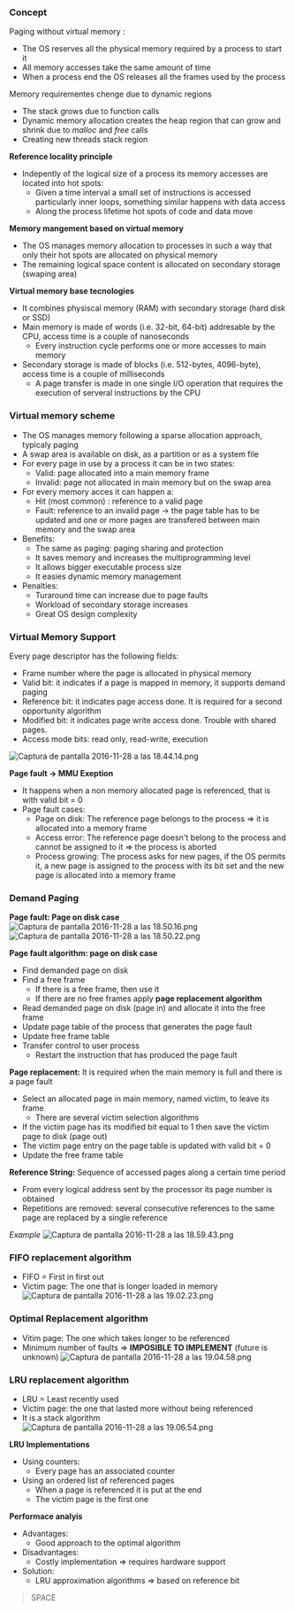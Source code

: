 ### Concept 
Paging without virtual memory :
+ The OS reserves all the physical memory required by a process to start it 
+ All memory accesses take the same amount of time 
+ When a process end the OS releases all the frames used by the process 

Memory requirementes chenge due to dynamic regions
+ The stack grows due to function calls
+ Dynamic memory allocation creates the heap region that can grow and shrink due to *malloc* and *free* calls
+ Creating new threads stack region

**Reference locality principle** 
+ Indepently of the logical size of a process its memory accesses are located into hot spots: 
    + Given a time interval a small set of instructions is accessed particularly inner loops, something similar happens with data access
    + Along the process lifetime hot spots of code and data move

**Memory mangement based on virtual memory** 
+ The OS manages memory allocation to processes in such a way that only their hot spots are allocated on physical memory 
+ The remaining logical space content is allocated on secondary storage (swaping area) 

**Virtual memory base tecnologies** 
+ It combines physiscal memory (RAM) with secondary storage (hard disk or SSD) 
+ Main memory is made of words (i.e. 32-bit, 64-bit) addresable by the CPU, access time is a couple of nanoseconds 
    + Every instruction cycle performs one or more accesses to main memory 
+ Secondary storage is made of blocks (i.e. 512-bytes, 4096-byte), access time is a couple of milliseconds
    + A page transfer is made in one single I/O operation that requires the execution of serveral instructions by the CPU  

### Virtual memory scheme 
+ The OS manages memory following a sparse allocation approach, typicaly paging
+ A swap area is available on disk, as a partition or as a system file
+ For every page in use by a process it can be in two states: 
    + Valid: page allocated into a main memory frame
    + Invalid: page not allocated in main memory but on the swap area 
+ For every memory acces it can happen a: 
    + Hit (most common) : reference to a valid page 
    + Fault: reference to an invalid page -> the page table has to be updated and one or more pages are transfered between main memory and the swap area
+ Benefits: 
    + The same as paging: paging sharing and protection 
    + It saves memory and increases the multiprogramming level
    + It allows bigger executable process size
    + It easies dynamic memory management
+ Penalties:
    + Turaround time can increase due to page faults 
    + Workload of secondary storage increases
    + Great OS design complexity 

### Virtual Memory Support 
Every page descriptor has the following fields: 
+ Frame number where the page is allocated in physical memory 
+ Valid bit: it indicates if a page is mapped in memory, it supports demand paging 
+ Reference bit: it indicates page access done. It is required for a second opportunity algorithm 
+ Modified bit: it indicates page write access done. Trouble with shared pages. 
+ Access mode bits: read only, read-write, execution 

![Captura de pantalla 2016-11-28 a las 18.44.14.png](resources/84B5D418BAF07F56ECA9F7E435905387.png)

**Page fault -> MMU Exeption**
+ It happens when a non memory allocated page is referenced, that is with valid bit = 0
+ Page fault cases: 
    + Page on disk: The reference page belongs to the process => it is allocated into a memory frame 
    + Access error: The reference page doesn't belong to the process and cannot be assigned to it => the process is aborted
    + Process growing: The process asks for new pages, if the OS permits it, a new page is assigned to the process with its bit set and the new page is allocated into a memory frame 

### Demand Paging
**Page fault: Page on disk case**
![Captura de pantalla 2016-11-28 a las 18.50.16.png](resources/F7E4BE01D4627F70DC0371F29198409C.png)
![Captura de pantalla 2016-11-28 a las 18.50.22.png](resources/2AFA79B1B44D434087702CEC41502BC2.png)

**Page fault algorithm: page on disk case** 
+ Find demanded page on disk 
+ Find a free frame
    + If there is a free frame, then use it
    + If there are no free frames apply **page replacement algorithm**
+ Read demanded page on disk (page in) and allocate it into the free frame
+ Update page table of the process that generates the page fault 
+ Update free frame table
+ Transfer control to user process
    + Restart the instruction that has produced the page fault 

**Page replacement:** It is required when the main memory is full and there is a page fault
+ Select an allocated page in main memory, named victim, to leave its frame
    + There are several victim selection algorithms 
+ If the victim page has its modified bit equal to 1 then save the victim page to disk (page out) 
+ The victim page entry on the page table is updated with valid bit = 0
+ Update the free frame table

**Reference String:** Sequence of accessed pages along a certain time period
+ From every logical address sent by the processor its page number is obtained
+ Repetitions are removed: several consecutive references to the same page are replaced by a single reference

*Example*
![Captura de pantalla 2016-11-28 a las 18.59.43.png](resources/B0D819218D2349A8DC3622D4F101E596.png)

### FIFO replacement algorithm 
+ FIFO = First in first out
+ Victim page: The one that is longer loaded in memory
![Captura de pantalla 2016-11-28 a las 19.02.23.png](resources/FDFF6F8E4F8DCF0BEC7FE8EADF11991D.png)

### Optimal Replacement algorithm 
+ Vitim page: The one which takes longer to be referenced
+ Minimum number of faults => **IMPOSIBLE TO IMPLEMENT** (future is unknown) 
![Captura de pantalla 2016-11-28 a las 19.04.58.png](resources/5D1D60C99A6AE678E5DEB19254B979B6.png)

### LRU replacement algorithm 
+ LRU = Least recently used 
+ Victim page: the one that lasted more without being referenced
+ It is a stack algorithm 
![Captura de pantalla 2016-11-28 a las 19.06.54.png](resources/FD3330CF3FD24F401913E56B247DEE81.png)

**LRU Implementations**
+ Using counters: 
    + Every page has an associated counter
+ Using an ordered list of referenced pages
    + When a page is referenced it is put at the end
    + The victim page is the first one 

**Performace analyis**
+ Advantages: 
    + Good approach to the optimal algorithm 
+ Disadvantages: 
    + Costly implementation => requires hardware support
+ Solution: 
    + LRU approximation algorithms => based on reference bit  























> SPACE 
